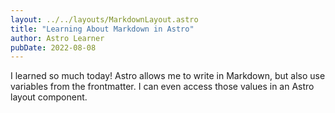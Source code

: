 ```yaml
---
layout: ../../layouts/MarkdownLayout.astro
title: "Learning About Markdown in Astro"
author: Astro Learner
pubDate: 2022-08-08
---
```


I learned so much today! Astro allows me to write in Markdown, but also use variables from the frontmatter. I can even access those values in an Astro layout component.
